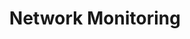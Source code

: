 ---
layout: posts_by_category
categories: Network Monitoring
title: Network Monitoring
permalink: /category/Network%20Monitoring
---